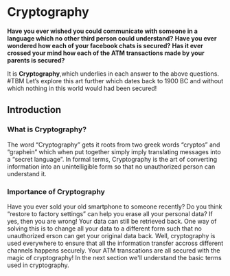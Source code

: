 # Cryptography
 
**Have you ever wished you could communicate with someone in a language which no other third person could understand?**
**Have you ever wondered how each of your facebook chats is secured?**
**Has it ever crossed your mind how each of the ATM transactions made by your parents is secured?**

It is **Cryptography**,which underlies in each answer to the above questions. #TBM
Let’s explore this art further which dates back to 1900 BC and without which nothing in this world would had been secured!

## Introduction

### What is Cryptography?
The word “Cryptography” gets it roots from two greek words “cryptos” and “graphein” which when put together simply imply translating messages into a “secret language”.  In formal terms, Cryptography is the art of converting information into an unintelligible form so that no unauthorized person can understand it.

### Importance of Cryptography
Have you ever sold your old smartphone to someone recently? Do you think “restore to factory settings” can help you erase all your personal data? If yes, then you are wrong! Your data can still be retrieved back. One way of solving this is to change all your data to a different form such that no unauthorized erson can get your original data back. Well, cryptography is used everywhere to ensure that all the information transfer accross different channels happens securely. Your ATM transcations are all secured with the magic of cryptography! In the next section we'll understand the basic terms used in cryptography.









